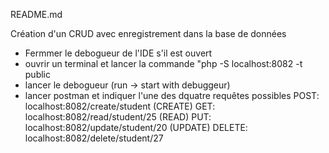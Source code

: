 README.md

Création d'un CRUD avec enregistrement dans la base de données

- Fermmer le debogueur de l'IDE s'il est ouvert
- ouvrir un terminal et lancer la commande "php -S localhost:8082 -t public
- lancer le debogueur (run -> start with debuggeur)
- lancer postman et indiquer l'une des dquatre requêtes possibles
	POST: localhost:8082/create/student (CREATE)
	GET: localhost:8082/read/student/25 (READ)
	PUT: localhost:8082/update/student/20 (UPDATE)
	DELETE: localhost:8082/delete/student/27
